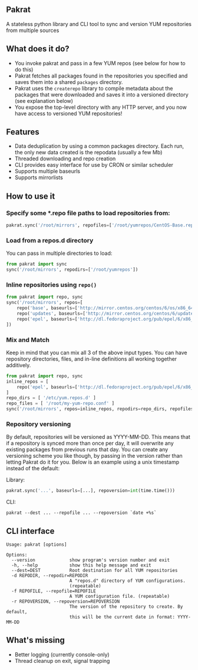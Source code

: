 Pakrat
-------

A stateless python library and CLI tool to sync and version YUM repositories
from multiple sources

What does it do?
----------------

* You invoke pakrat and pass in a few YUM repos (see below for how to do
  this)
* Pakrat fetches all packages found in the repositories you specified and saves
  them into a shared `packages` directory.
* Pakrat uses the `createrepo` library to compile metadata about the packages
  that were downloaded and saves it into a versioned directory (see explanation
  below)
* You expose the top-level directory with any HTTP server, and you now have
  access to versioned YUM repositories!

Features
-------

* Data deduplication by using a common packages directory. Each run, the only
  new data created is the repodata (usually a few Mb)
* Threaded downloading and repo creation
* CLI provides easy interface for use by CRON or similar scheduler
* Supports multiple baseurls
* Supports mirrorlists

How to use it
-------------

### Specify some *.repo file paths to load repositories from:

```python
pakrat.sync('/root/mirrors', repofiles=['/root/yumrepos/CentOS-Base.repo'])
```

### Load from a repos.d directory

You can pass in multiple directories to load:

```python
from pakrat import sync
sync('/root/mirrors', repodirs=['/root/yumrepos'])
```

### Inline repositories using `repo()`

```python
from pakrat import repo, sync
sync('/root/mirrors', repos=[
    repo('base', baseurls=['http://mirror.centos.org/centos/6/os/x86_64']),
    repo('updates', baseurls=['http://mirror.centos.org/centos/6/updates/x86_64']),
    repo('epel', baseurls=['http://dl.fedoraproject.org/pub/epel/6/x86_64'])
])
```

### Mix and Match

Keep in mind that you can mix all 3 of the above input types. You can have
repository directories, files, and in-line definitions all working together
additively.

```python
from pakrat import repo, sync
inline_repos = [
    repo('epel', baseurls=['http://dl.fedoraproject.org/pub/epel/6/x86_64'])
]
repo_dirs = [ '/etc/yum.repos.d' ]
repo_files = [ '/root/my-yum-repo.conf' ]
sync('/root/mirrors', repos=inline_repos, repodirs=repo_dirs, repofiles=repo_files)
```

### Repository versioning

By default, repositories will be versioned as YYYY-MM-DD. This means that if a
repository is synced more than once per day, it will overwrite any existing
packages from previous runs that day. You can create any versioning scheme you
like though, by passing in the version rather than letting Pakrat do it for you.
Below is an example using a unix timestamp instead of the default:

Library:

```python
pakrat.sync('...', baseurls=[...], repoversion=int(time.time()))
```

CLI:

```
pakrat --dest ... --repofile ... --repoversion `date +%s`
```

CLI interface
-------------

```
Usage: pakrat [options]

Options:
  --version             show program's version number and exit
  -h, --help            show this help message and exit
  --dest=DEST           Root destination for all YUM repositories
  -d REPODIR, --repodir=REPODIR
                        A "repos.d" directory of YUM configurations.
                        (repeatable)
  -f REPOFILE, --repofile=REPOFILE
                        A YUM configuration file. (repeatable)
  -r REPOVERSION, --repoversion=REPOVERSION
                        The version of the repository to create. By default,
                        this will be the current date in format: YYYY-MM-DD
```

What's missing
--------------

* Better logging (currently console-only)
* Thread cleanup on exit, signal trapping
